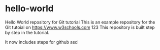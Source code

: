 # hello-world
Hello World repository for Git tutorial
This is an example repository for the Git tutoial on https://www.w3schools.com
123
This repository is built step by step in the tutorial.

It now includes steps for github
asd